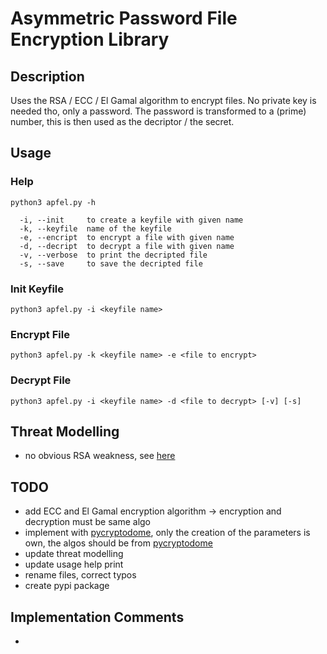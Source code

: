 # Asymmetric Password File Encryption Library
## Description
Uses the RSA / ECC / El Gamal algorithm to encrypt files. No private key is needed tho, only a password. The password is transformed to a (prime) number, this is then used as the decriptor / the secret.

## Usage
### Help
```
python3 apfel.py -h
```
```
  -i, --init     to create a keyfile with given name
  -k, --keyfile  name of the keyfile
  -e, --encript  to encrypt a file with given name
  -d, --decript  to decrypt a file with given name
  -v, --verbose  to print the decripted file
  -s, --save     to save the decripted file
```

### Init Keyfile
```python3 apfel.py -i <keyfile name>```

### Encrypt File
```python3 apfel.py -k <keyfile name> -e <file to encrypt>```

### Decrypt File
```python3 apfel.py -i <keyfile name> -d <file to decrypt> [-v] [-s]```

## Threat Modelling
- no obvious RSA weakness, see [here](Threat_Modelling.md)

## TODO
- add ECC and El Gamal encryption algorithm -> encryption and decryption must be same algo
- implement with [pycryptodome](https://pycryptodome.readthedocs.io/en/latest/), only the creation of the parameters is own, the algos should be from [pycryptodome](https://pycryptodome.readthedocs.io/en/latest/)
- update threat modelling
- update usage help print
- rename files, correct typos
- create pypi package

## Implementation Comments
- 
